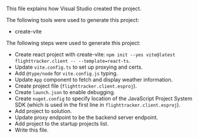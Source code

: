 This file explains how Visual Studio created the project.

The following tools were used to generate this project:
- create-vite

The following steps were used to generate this project:
- Create react project with create-vite: `npm init --yes vite@latest flighttracker.client -- --template=react-ts`.
- Update `vite.config.ts` to set up proxying and certs.
- Add `@type/node` for `vite.config.js` typing.
- Update `App` component to fetch and display weather information.
- Create project file (`flighttracker.client.esproj`).
- Create `launch.json` to enable debugging.
- Create `nuget.config` to specify location of the JavaScript Project System SDK (which is used in the first line in `flighttracker.client.esproj`).
- Add project to solution.
- Update proxy endpoint to be the backend server endpoint.
- Add project to the startup projects list.
- Write this file.
